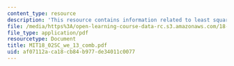 ```yaml
---
content_type: resource
description: 'This resource contains information related to least squares interpolation. '
file: /media/https%3A/open-learning-course-data-rc.s3.amazonaws.com/18-02sc-multivariable-calculus-fall-2010/af07112aca18cb84b977de34011c0077_MIT18_02SC_we_13_comb.pdf
file_type: application/pdf
resourcetype: Document
title: MIT18_02SC_we_13_comb.pdf
uid: af07112a-ca18-cb84-b977-de34011c0077
---
```

